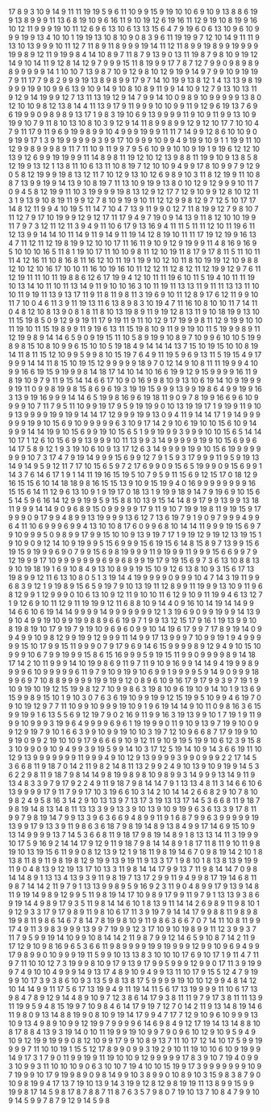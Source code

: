 17
8
9
3
10
9
14
9
11
11
19
19
5
9
6
11
10
9
9
15
9
19
10
10
6
9
10
9
13
8
8
6
19
9
13
8
9
9
9
11
13
6
8
19
10
9
6
16
11
9
10
19
12
6
19
16
11
12
9
19
10
8
19
9
16
10
12
11
9
9
9
19
10
11
12
6
9
6
13
10
6
13
13
15
6
4
7
9
19
6
0
6
13
10
9
6
10
9
9
9
19
9
13
4
10
10
1
19
19
13
10
8
10
9
0
8
3
9
6
11
19
19
9
7
12
10
14
9
11
11
9
13
10
13
9
9
9
10
11
12
7
11
8
9
11
8
9
9
9
19
14
11
12
11
8
9
9
19
8
9
9
19
9
9
9
19
9
8
9
12
11
9
19
9
8
4
14
10
8
9
7
11
8
7
9
13
9
0
13
11
19
8
7
9
8
10
9
19
12
14
9
10
14
11
9
12
8
14
12
9
7
9
9
9
15
11
8
19
9
9
17
7
8
7
12
7
9
9
0
9
8
9
8
9
8
9
9
9
9
9
14
1
10
10
7
13
9
8
7
10
9
12
9
8
10
12
9
19
9
14
9
7
9
9
10
9
19
19
7
9
11
17
7
9
8
2
9
9
9
19
13
8
9
8
9
9
17
9
7
14
10
19
9
13
8
12
1
4
13
13
9
8
19
9
9
9
19
9
10
9
9
6
13
9
10
9
14
9
10
8
10
8
9
11
9
9
14
10
9
12
7
9
13
10
13
11
9
12
9
14
19
9
9
12
7
13
11
13
19
12
9
14
7
9
9
14
10
0
9
8
9
10
9
9
9
9
9
13
8
0
12
10
10
9
8
12
13
8
14
4
11
13
9
17
9
11
9
9
9
10
10
9
9
11
9
12
9
6
19
13
7
6
9
6
19
9
9
0
9
8
9
8
9
13
17
1
9
8
3
19
10
6
9
13
9
9
9
9
11
9
10
9
11
9
9
13
10
9
19
9
10
7
9
11
8
10
13
10
8
10
3
9
12
9
14
11
8
9
9
8
9
9
12
9
12
10
17
7
10
10
4
7
9
11
17
9
11
9
6
9
19
9
8
9
9
10
4
9
9
9
19
9
9
11
11
7
14
9
9
12
8
6
10
10
9
0
9
19
9
17
1
3
9
19
9
9
9
9
9
3
9
9
17
10
9
9
9
10
9
9
4
9
19
9
10
9
1
1
19
9
11
10
12
9
9
8
9
9
9
8
9
11
7
11
10
9
11
9
9
7
9
5
6
10
9
9
10
10
9
19
1
9
19
6
12
12
10
13
9
12
6
9
9
19
19
9
9
11
14
8
9
8
11
19
12
10
12
13
9
8
8
11
19
9
10
9
13
8
5
8
12
19
9
13
12
1
13
8
11
10
6
13
11
10
8
19
7
12
10
10
9
4
9
9
17
8
10
9
9
7
9
12
9
0
5
8
12
19
9
9
19
8
13
12
11
7
10
12
9
13
10
12
6
9
8
9
10
3
11
8
12
19
9
11
10
8
8
7
13
9
9
19
9
14
13
9
10
8
19
7
11
13
10
9
19
9
13
8
0
10
12
9
12
9
9
9
10
11
7
0
9
4
5
8
12
19
9
11
10
3
19
9
9
9
19
8
13
12
9
12
17
7
12
9
10
9
9
12
8
10
12
11
3
1
9
13
9
10
8
19
11
9
9
12
7
8
10
9
19
9
10
11
12
12
9
9
8
12
9
7
12
5
10
17
17
14
8
12
11
9
9
4
10
19
5
11
14
7
10
4
7
13
9
11
9
9
0
12
7
11
8
19
9
12
7
9
8
10
7
11
12
7
9
17
10
19
9
9
12
9
12
17
11
17
9
4
9
7
19
0
9
14
13
9
11
8
12
10
10
19
9
11
7
9
7
3
12
11
12
11
3
9
4
9
11
10
6
17
9
13
16
9
4
11
11
5
11
11
12
10
11
19
6
11
12
13
9
9
14
14
10
11
14
9
11
9
14
9
11
19
14
12
8
19
10
11
11
17
19
12
19
9
16
13
4
7
11
12
11
12
19
8
19
9
12
10
10
17
11
16
11
9
10
9
12
9
19
9
9
11
4
8
16
9
16
9
5
10
10
10
16
5
11
8
1
19
10
17
11
10
10
9
8
11
12
10
19
11
8
17
9
17
8
11
5
11
10
11
11
4
12
16
11
10
8
16
8
11
16
12
10
11
19
1
19
9
10
12
10
11
8
10
19
19
12
10
9
8
8
12
10
12
10
16
17
10
10
11
16
10
19
16
10
11
12
12
11
12
8
12
11
12
19
9
12
9
7
6
11
12
19
11
11
10
11
19
8
8
6
12
6
17
19
9
4
12
10
11
11
19
6
10
11
5
19
4
10
11
11
19
10
13
14
10
11
10
11
13
14
9
11
9
10
10
16
3
10
11
19
11
13
13
11
9
11
11
13
13
11
10
10
11
9
19
11
13
9
13
17
11
9
11
8
11
9
8
11
3
19
6
9
10
11
12
8
9
17
6
12
11
9
9
10
11
7
10
0
4
6
11
3
9
11
19
13
11
6
13
8
9
8
3
10
19
4
7
11
16
10
8
10
10
11
7
14
11
0
4
8
12
10
8
13
9
0
8
1
8
11
8
10
13
19
8
9
11
9
19
12
8
13
11
9
10
18
19
9
13
10
11
15
19
8
5
0
9
12
9
9
19
11
17
9
19
11
9
11
10
12
9
17
19
9
9
8
11
12
9
19
9
10
10
11
19
10
11
15
19
8
9
9
11
9
19
6
13
11
15
19
8
10
9
11
9
9
19
10
11
5
19
9
9
8
9
11
12
19
9
8
9
14
14
6
5
9
0
9
19
15
11
10
5
8
9
19
9
10
8
9
7
10
9
9
6
10
10
5
19
9
8
9
8
15
10
8
10
9
9
6
15
10
10
5
19
18
4
9
14
14
14
13
7
15
10
19
15
10
10
8
19
14
11
8
11
15
12
10
9
9
5
9
9
8
10
15
19
7
6
4
9
11
19
5
9
6
9
13
11
5
19
15
4
9
17
9
9
9
14
14
11
8
15
10
19
15
12
9
9
9
9
9
18
9
7
0
12
14
9
10
8
11
11
19
9
9
4
10
9
9
16
6
19
15
9
19
9
9
8
14
18
17
14
10
14
10
16
6
19
9
12
9
15
9
9
9
9
16
11
9
8
19
10
9
7
9
11
9
15
14
14
6
6
17
10
9
0
16
9
9
8
10
9
13
10
6
19
14
10
9
19
9
9
9
19
11
0
9
9
8
19
9
8
15
8
6
9
6
19
3
19
19
15
9
9
9
13
9
9
19
8
6
4
9
9
19
9
16
3
13
9
19
16
9
9
9
14
14
6
5
19
9
8
16
9
6
19
18
11
9
0
9
7
8
19
9
16
6
9
6
10
9
9
9
9
10
7
11
7
9
5
11
10
9
9
19
17
9
5
9
19
19
9
0
10
13
19
19
17
1
9
19
9
11
9
10
9
13
9
9
9
9
19
9
19
9
14
14
17
12
9
9
9
19
9
13
0
9
4
11
9
14
14
17
1
9
14
9
9
9
9
9
9
19
9
10
15
6
9
10
9
9
9
9
9
6
3
10
9
17
14
2
9
10
6
19
10
10
15
6
10
9
14
9
9
9
14
14
19
9
10
15
6
9
9
19
10
15
6
5
1
9
9
19
9
9
3
9
9
9
10
10
15
6
5
14
14
10
17
1
12
6
10
15
6
9
9
13
9
9
9
10
11
13
9
9
3
14
9
9
9
9
9
19
9
10
15
6
9
9
6
14
17
5
8
9
12
1
9
3
19
10
6
10
9
13
17
12
6
3
14
9
9
9
9
19
9
10
15
6
19
9
9
9
9
9
9
9
10
7
3
17
4
7
9
19
14
9
9
9
15
6
9
9
12
7
9
1
5
9
3
17
9
9
9
11
9
5
9
19
13
14
9
14
9
5
9
12
11
7
17
10
15
6
5
9
7
2
17
6
9
9
0
9
15
6
5
19
9
9
0
9
15
6
9
9
1
14
3
7
6
14
6
17
1
9
1
14
11
19
16
15
19
5
10
7
9
5
9
11
15
6
9
12
15
17
0
18
12
9
16
15
15
6
10
14
18
18
9
8
16
15
15
13
9
10
9
15
19
9
4
0
16
9
9
9
9
9
9
9
9
16
15
15
6
14
11
12
9
6
13
10
9
1
9
19
17
0
18
13
1
9
19
9
18
9
14
7
9
19
6
9
10
15
6
5
14
5
9
6
16
14
12
9
9
19
9
5
9
15
8
8
10
13
9
15
14
14
8
9
17
9
9
13
9
9
13
18
11
9
9
9
14
14
9
0
9
6
8
9
15
0
9
9
9
9
9
17
9
11
9
10
7
19
9
19
8
11
9
19
15
9
17
9
9
9
0
9
17
9
9
4
8
9
9
13
19
9
9
9
13
6
12
7
13
6
19
7
9
1
9
0
9
7
9
9
9
4
9
9
6
4
11
10
6
9
9
9
6
9
9
4
13
10
10
8
17
6
0
9
9
6
8
10
14
14
11
9
9
9
19
15
6
9
7
9
10
9
9
9
5
0
9
8
9
9
17
9
9
15
10
10
9
13
9
19
7
17
1
9
19
12
9
19
12
13
19
15
1
9
10
9
0
9
12
14
10
9
19
9
9
5
15
6
9
9
9
15
6
19
15
6
14
8
15
8
9
7
13
9
9
15
6
19
15
9
19
9
9
6
9
0
7
9
9
15
6
9
8
19
9
9
9
11
9
19
9
9
11
9
9
9
15
6
6
9
9
7
9
12
19
9
9
17
10
9
9
9
9
9
9
9
6
9
9
6
8
9
9
19
17
9
19
15
6
9
7
3
6
13
10
8
8
13
9
10
19
18
19
1
6
9
10
8
4
9
13
10
8
9
9
19
15
10
9
12
6
13
8
10
9
3
15
6
17
13
19
8
9
9
12
11
6
13
10
8
0
5
1
3
19
14
4
19
9
9
9
9
0
9
9
9
10
4
7
14
3
19
11
9
9
6
8
3
9
12
1
9
19
8
9
15
6
5
9
19
7
9
10
13
19
11
12
8
9
9
11
19
9
9
13
10
9
11
9
6
8
12
9
9
1
12
9
9
9
0
10
6
13
10
9
12
11
9
10
10
11
6
12
9
10
9
11
19
9
4
6
13
12
7
1
9
12
6
9
10
11
12
9
11
19
19
9
12
11
6
8
8
10
9
14
4
0
9
16
10
14
19
14
14
9
9
14
6
6
10
6
19
14
14
9
9
9
9
14
9
9
9
9
9
9
9
12
1
3
19
6
9
0
9
9
19
9
9
14
13
9
9
10
4
9
9
19
10
9
9
19
9
8
8
9
6
6
19
9
7
1
9
9
13
12
15
17
9
16
1
19
13
9
9
10
8
19
8
19
10
17
9
19
7
9
19
10
9
6
9
6
0
9
9
10
14
19
6
17
9
9
7
17
8
9
19
14
0
9
9
4
9
9
10
9
8
12
9
9
19
9
12
9
9
9
11
14
9
9
17
13
9
9
9
7
10
9
9
19
1
9
4
9
9
9
9
9
15
10
17
9
9
15
11
9
9
9
0
7
9
17
9
6
9
14
6
15
9
9
9
9
8
9
12
9
4
9
10
15
10
9
9
9
10
6
7
9
9
19
9
9
15
8
6
15
16
9
9
9
5
9
19
15
11
9
9
0
9
9
9
9
8
9
14
18
17
14
2
10
11
9
9
9
14
10
19
9
8
6
9
11
9
7
11
9
10
9
16
9
9
14
14
9
4
19
9
9
8
9
9
9
9
6
10
9
9
9
9
9
6
11
9
7
9
10
9
19
9
10
6
9
9
1
9
9
9
9
5
9
14
9
0
9
9
9
18
9
9
6
9
7
10
8
8
9
9
9
9
9
19
9
19
9
12
0
8
9
6
10
9
16
17
9
17
9
9
3
9
7
19
1
9
10
9
19
10
19
12
15
19
9
8
12
7
10
9
9
8
6
3
19
8
10
9
6
19
10
9
14
10
1
9
13
6
9
15
9
9
8
9
15
10
1
9
10
3
0
7
6
3
6
19
10
9
9
19
9
12
15
19
9
5
10
9
9
4
6
19
7
0
9
10
19
12
9
7
7
11
10
9
9
10
9
9
9
19
10
9
1
9
6
19
14
14
9
10
11
0
9
8
16
3
6
15
9
9
19
9
1
6
13
5
5
6
9
12
19
7
9
0
2
16
9
11
9
9
16
3
19
13
9
9
10
1
7
19
1
9
11
9
9
9
10
9
9
9
3
19
9
6
4
9
9
9
9
6
9
6
1
19
19
9
9
0
11
9
10
9
13
9
7
19
9
10
0
9
9
12
9
19
7
9
10
1
6
6
3
9
9
10
9
9
19
10
10
3
19
7
12
10
9
6
6
8
7
17
9
19
9
10
9
19
0
9
9
2
19
10
10
9
17
9
6
6
6
9
10
9
12
11
9
10
9
19
5
19
9
10
6
12
3
9
15
8
3
10
9
9
0
9
10
9
4
9
9
3
9
19
5
9
9
14
10
3
17
12
5
19
14
10
9
14
3
6
6
19
11
10
12
9
13
9
9
9
9
9
9
9
11
9
9
9
4
9
10
12
9
13
9
9
9
9
3
9
9
0
9
9
9
2
2
17
14
5
3
6
6
8
11
9
18
7
0
14
2
11
9
8
2
14
8
11
13
2
9
9
2
4
9
10
13
9
10
9
19
9
14
5
3
6
2
2
9
8
11
9
18
7
9
8
14
14
9
8
19
9
8
9
8
10
9
8
9
9
3
14
9
9
9
13
14
9
11
9
13
4
8
3
3
9
7
9
17
9
2
2
4
9
11
9
18
7
9
8
14
14
7
9
1
13
13
4
8
11
3
14
6
6
10
6
13
9
9
9
9
17
9
11
7
9
9
17
10
3
19
6
6
10
3
14
2
10
14
14
2
6
6
8
2
9
10
7
8
10
9
8
2
4
9
5
8
16
3
14
2
9
10
13
13
9
7
13
17
3
19
13
13
17
14
5
3
6
6
8
11
9
18
7
9
8
19
14
8
13
14
8
11
13
13
3
9
9
13
3
9
10
13
9
10
9
19
9
6
3
6
13
3
9
17
8
11
9
9
7
9
8
19
14
7
9
9
13
3
9
6
3
6
6
9
4
8
9
9
11
9
1
6
8
7
9
9
6
3
9
9
9
9
9
19
13
9
9
17
9
13
3
9
11
9
8
6
3
6
18
7
9
8
19
14
8
9
13
8
4
9
9
17
14
6
9
15
10
9
13
14
9
9
9
9
13
7
14
5
3
6
6
8
11
9
18
17
9
8
19
14
8
9
1
8
13
13
14
11
3
19
9
9
10
17
5
9
16
9
2
14
14
17
9
12
9
11
9
18
7
9
8
14
14
8
9
1
8
17
11
8
11
9
10
11
9
8
19
10
13
19
15
6
11
9
9
0
8
12
13
9
12
1
9
18
11
9
8
19
14
6
7
0
9
8
19
14
2
10
1
8
13
8
11
8
9
11
9
8
19
8
12
9
19
9
13
9
19
11
9
13
3
17
1
9
8
10
1
8
13
8
13
9
19
9
11
9
0
4
8
13
9
12
19
13
17
10
13
3
11
9
8
14
14
17
9
9
13
7
11
9
8
14
14
7
0
9
8
14
14
8
9
1
13
13
4
13
9
3
9
11
9
8
19
7
13
17
2
9
9
11
9
4
9
9
8
17
19
14
6
8
11
9
8
7
14
14
2
11
9
7
9
1
13
13
9
9
8
9
5
9
16
9
2
3
11
9
0
4
8
9
9
17
9
13
9
14
8
11
9
19
14
9
8
9
12
9
9
5
11
9
8
19
14
17
10
9
8
9
17
9
9
11
9
7
9
1
13
13
9
3
8
6
9
19
14
4
9
8
9
17
9
3
5
11
9
8
14
14
6
10
1
8
13
9
11
14
14
2
6
9
8
9
11
9
8
10
1
9
12
9
3
3
17
9
17
9
8
9
11
9
8
10
6
17
11
3
9
19
7
9
14
14
17
9
9
8
8
11
9
8
9
8
19
9
8
11
9
8
6
14
6
7
8
14
7
8
19
9
8
10
9
11
9
8
6
3
6
6
7
0
7
14
11
10
8
11
9
9
17
4
9
11
3
9
8
3
9
9
9
13
9
9
7
19
9
9
12
3
17
10
9
10
19
8
9
9
11
12
3
9
9
3
7
11
7
9
5
9
9
19
14
10
9
9
10
8
14
14
2
11
9
8
7
9
9
12
14
6
5
9
10
8
7
14
2
11
9
17
12
9
10
9
8
16
9
6
5
3
6
6
11
9
8
9
9
9
9
19
9
19
9
9
9
12
9
9
10
9
6
9
4
9
9
17
9
8
9
9
0
10
9
9
9
19
11
5
9
9
10
13
13
8
3
10
10
10
17
6
9
10
17
1
9
11
4
7
11
9
7
11
10
10
12
7
3
19
9
9
8
10
9
17
9
13
9
17
9
9
5
9
9
9
12
9
9
0
17
11
3
9
19
9
9
7
4
9
10
10
4
9
9
9
14
9
13
17
4
8
9
10
9
4
9
9
13
11
10
17
9
15
5
12
4
7
9
19
9
9
10
17
3
9
3
8
6
10
9
3
13
5
9
8
13
8
17
5
9
9
9
9
19
10
10
12
9
9
4
8
14
12
10
14
14
9
9
11
17
5
6
17
13
19
9
4
9
11
19
14
11
5
6
17
13
19
9
9
9
11
10
6
17
13
9
8
4
7
8
9
12
9
14
4
8
9
10
9
7
12
3
8
6
14
17
9
3
8
11
11
9
7
9
17
3
8
11
11
13
9
11
19
9
5
9
4
8
15
19
9
7
10
9
8
4
6
14
17
9
19
7
12
7
0
14
2
11
9
13
14
8
19
14
6
11
9
8
0
9
13
14
8
8
19
9
0
8
10
9
19
14
17
9
9
4
7
17
7
12
9
10
9
6
10
9
9
9
13
10
9
13
4
9
8
9
10
9
9
12
19
9
7
9
9
9
9
6
14
6
9
8
4
9
12
17
19
14
13
14
8
8
10
8
17
8
8
4
13
9
3
19
14
0
10
11
19
9
9
19
10
9
9
7
9
0
9
6
10
12
9
10
9
5
9
4
9
10
9
12
19
9
19
9
9
0
8
12
10
9
9
17
9
9
10
8
9
13
7
11
10
17
12
14
10
17
5
9
9
19
9
9
9
7
11
10
10
19
1
15
5
12
17
8
9
9
0
9
9
3
19
2
9
10
11
19
10
10
6
10
9
19
9
9
14
9
17
3
1
7
9
0
11
9
9
19
9
11
19
10
10
9
12
9
9
9
9
9
17
8
3
9
10
7
19
4
0
9
9
3
10
9
9
3
11
10
10
10
9
0
6
3
10
10
7
19
4
10
10
15
19
9
17
3
9
9
9
9
9
9
9
10
9
7
19
9
9
10
17
9
19
9
8
9
0
9
8
14
9
9
10
3
8
9
9
0
10
8
9
10
3
15
9
8
3
8
7
9
0
10
9
8
19
9
4
17
13
7
19
10
13
9
14
3
19
9
12
8
12
9
8
19
19
11
13
8
9
9
15
9
9
19
9
8
17
14
5
9
8
17
8
7
8
8
7
11
8
7
6
3
5
7
9
8
0
7
19
10
13
7
10
8
4
7
9
9
10
9
14
5
9
9
7
8
7
9
12
9
14
5
9
8
